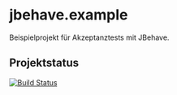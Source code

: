 jbehave.example
===============

Beispielprojekt für Akzeptanztests mit JBehave.

Projektstatus
-----------------------
[![Build Status](https://travis-ci.org/FunThomas424242/jbehave.example.png?branch=master)](https://travis-ci.org/FunThomas424242/jbehave.example)
